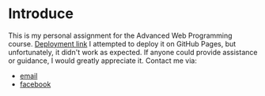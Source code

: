 # Introduce
This is my personal assignment for the Advanced Web Programming course.
[Deployment link](https://tic-tac-toe-21120262.netlify.app/)
I attempted to deploy it on GitHub Pages, but unfortunately, it didn't work as expected. If anyone could provide assistance or guidance, I would greatly appreciate it.
Contact me via:
  - [email](huukhangtc@gmail.com)
  - [facebook](https://www.facebook.com/sabochee/)